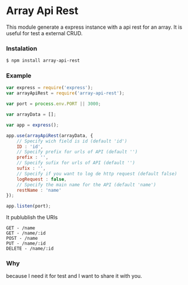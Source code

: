 # Array Api Rest

This module generate a express instance with a api rest for an array. It is useful for test a external CRUD.

### Instalation
```sh
$ npm install array-api-rest
```
### Example
```javascript
var express = require('express');
var arrayApiRest = require('array-api-rest');

var port = process.env.PORT || 3000;

var arrayData = [];

var app = express();

app.use(arrayApiRest(arrayData, {
    // Specify wich field is id (default 'id')
    ID : 'id',
    // Specify prefix for urls of API (default '')
    prefix : '',
    // Specify sufix for urls of API (default '')
    sufix : '',
    // Specify if you want to log de http request (default false)
    logRequest : false,
    // Specify the main name for the API (default 'name')
    restName : 'name'
});

app.listen(port);

```

It publublish the URIs

```
GET - /name
GET - /name/:id
POST - /name
PUT - /name/:id
DELETE - /name/:id
```

### Why

because I need it for test and I want to share it with you.
